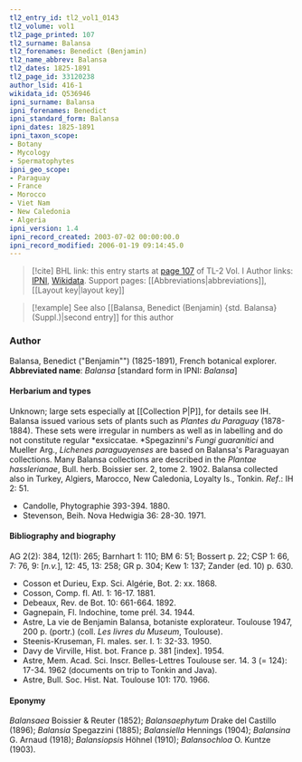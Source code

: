 ```yaml
---
tl2_entry_id: tl2_vol1_0143
tl2_volume: vol1
tl2_page_printed: 107
tl2_surname: Balansa
tl2_forenames: Benedict (Benjamin)
tl2_name_abbrev: Balansa
tl2_dates: 1825-1891
tl2_page_id: 33120238
author_lsid: 416-1
wikidata_id: Q536946
ipni_surname: Balansa
ipni_forenames: Benedict
ipni_standard_form: Balansa
ipni_dates: 1825-1891
ipni_taxon_scope: 
- Botany
- Mycology
- Spermatophytes
ipni_geo_scope: 
- Paraguay
- France
- Morocco
- Viet Nam
- New Caledonia
- Algeria
ipni_version: 1.4
ipni_record_created: 2003-07-02 00:00:00.0
ipni_record_modified: 2006-01-19 09:14:45.0
---
```


> [!cite] BHL link: this entry starts at [page 107](https://www.biodiversitylibrary.org/page/33120238) of TL-2 Vol. I
> Author links: [IPNI](https://www.ipni.org/a/416-1), [Wikidata](https://www.wikidata.org/wiki/Q536946). Support pages: [[Abbreviations|abbreviations]], [[Layout key|layout key]]

> [!example] See also [[Balansa, Benedict (Benjamin) {std. Balansa} (Suppl.)|second entry]] for this author

### Author

Balansa, Benedict ("Benjamin"") (1825-1891), French botanical explorer. 
**Abbreviated name**: *Balansa* \[standard form in IPNI: *Balansa*\]

#### Herbarium and types

Unknown; large sets especially at [[Collection P|P]], for details see IH. Balansa issued various sets of plants such as *Plantes du Paraguay* (1878-1884). These sets were irregular in numbers as well as in labelling and do not constitute regular *exsiccatae. *Spegazinni's *Fungi guaranitici* and Mueller Arg., *Lichenes paraguayenses* are based on Balansa's Paraguayan collections. Many Balansa collections are described in the *Plantae hasslerianae*, Bull. herb. Boissier ser. 2, tome 2. 1902. Balansa collected also in Turkey, Algiers, Marocco, New Caledonia, Loyalty Is., Tonkin.
*Ref*.: IH 2: 51.
- Candolle, Phytographie 393-394. 1880.
- Stevenson, Beih. Nova Hedwigia 36: 28-30. 1971.

#### Bibliography and biography

AG 2(2): 384, 12(1): 265; Barnhart 1: 110; BM 6: 51; Bossert p. 22; CSP 1: 66, 7: 76, 9: \[*n.v.*\], 12: 45, 13: 258; GR p. 304; Kew 1: 137; Zander (ed. 10) p. 630.
- Cosson et Durieu, Exp. Sci. Algérie, Bot. 2: xx. 1868.
- Cosson, Comp. fl. Atl. 1: 16-17. 1881.
- Debeaux, Rev. de Bot. 10: 661-664. 1892.
- Gagnepain, Fl. Indochine, tome prél. 34. 1944.
- Astre, La vie de Benjamin Balansa, botaniste explorateur. Toulouse 1947, 200 p. (portr.) (coll. *Les livres du Museum*, Toulouse).
- Steenis-Kruseman, Fl. males. ser. I. 1: 32-33. 1950.
- Davy de Virville, Hist. bot. France p. 381 \[index\]. 1954.
- Astre, Mem. Acad. Sci. Inscr. Belles-Lettres Toulouse ser. 14. 3 (= 124): 17-34. 1962 (documents on trip to Tonkin and Java).
- Astre, Bull. Soc. Hist. Nat. Toulouse 101: 170. 1966.

#### Eponymy

*Balansaea* Boissier & Reuter (1852); *Balansaephytum* Drake del Castillo (1896); *Balansia* Spegazzini (1885); *Balansiella* Hennings (1904); *Balansina* G. Arnaud (1918); *Balansiopsis* Höhnel (1910); *Balansochloa* O. Kuntze (1903).

